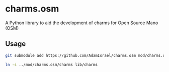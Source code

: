 # charms.osm
A Python library to aid the development of charms for Open Source Mano (OSM)

## Usage

```bash
git submodule add https://github.com/AdamIsrael/charms.osm mod/charms.osm
```


```bash
ln -s ../mod/charms.osm/charms lib/charms
```

